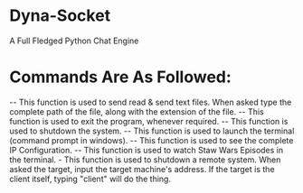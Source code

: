 # Dyna-Socket
A Full Fledged Python Chat Engine

# Commands Are As Followed:

<send file>     -- This function is used to send read & send text files. When asked
type the complete path of the file, along with the extension of the file.
<exit>          -- This function is used to exit the program, whenever required.
<sys shutdown>  -- This function is used to shutdown the system.
<terminal>      -- This function is used to launch the terminal (command prompt in windows).
<ipconfig>      -- This function is used to see the complete IP Configuration.
<watch starwars>-- This function is used to watch Staw Wars Episodes in the terminal.
<remote shutdown>- This function is used to shutdown a remote system. When asked the target,
input the target machine's address. If the target is the client itself,
typing "client" will do the thing.
